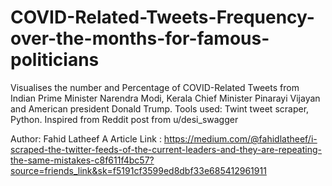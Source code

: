 # COVID-Related-Tweets-Frequency-over-the-months-for-famous-politicians
Visualises the number and Percentage of COVID-Related Tweets from Indian Prime Minister Narendra Modi, Kerala Chief Minister Pinarayi Vijayan and American president Donald Trump.   Tools used: Twint tweet scraper, Python. Inspired from Reddit post from u/desi_swagger

Author: Fahid Latheef A
Article Link : https://medium.com/@fahidlatheef/i-scraped-the-twitter-feeds-of-the-current-leaders-and-they-are-repeating-the-same-mistakes-c8f611f4bc57?source=friends_link&sk=f5191cf3599ed8dbf33e685412961911

